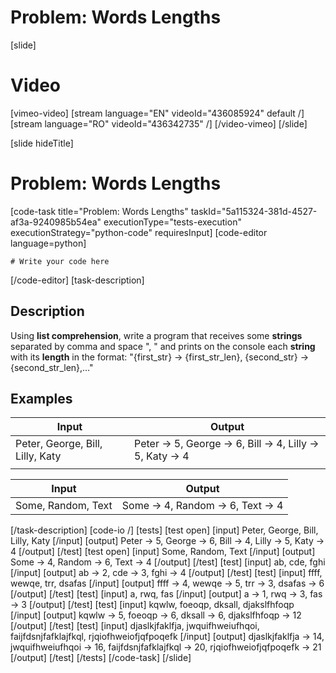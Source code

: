 # Problem: Words Lengths

[slide]
# Video

[vimeo-video]
[stream language="EN" videoId="436085924" default /]
[stream language="RO" videoId="436342735"  /]
[/video-vimeo]
[/slide]

[slide hideTitle]
# Problem: Words Lengths
[code-task title="Problem: Words Lengths" taskId="5a115324-381d-4527-af3a-9240985b54ea" executionType="tests-execution" executionStrategy="python-code" requiresInput]
[code-editor language=python]
```
# Write your code here
```
[/code-editor]
[task-description]
## Description
Using **list comprehension**, write a program that receives some **strings** separated by comma and space ", " and prints on the console each **string** with its **length** in the format: "\{first_str\} -> \{first_str_len\}, \{second_str\} -> \{second_str_len\},…"

## Examples
| **Input** | **Output** |
| --- | --- |
| Peter, George, Bill, Lilly, Katy | Peter -> 5, George -> 6, Bill -> 4, Lilly -> 5, Katy -> 4 |
|  |  |

| **Input** | **Output** |
| --- | --- |
| Some, Random, Text | Some -> 4, Random -> 6, Text -> 4 |

[/task-description]
[code-io /]
[tests]
[test open]
[input]
Peter, George, Bill, Lilly, Katy
[/input]
[output]
Peter -\> 5, George -\> 6, Bill -\> 4, Lilly -\> 5, Katy -\> 4
[/output]
[/test]
[test open]
[input]
Some, Random, Text
[/input]
[output]
Some -\> 4, Random -\> 6, Text -\> 4
[/output]
[/test]
[test]
[input]
ab, cde, fghi
[/input]
[output]
ab -\> 2, cde -\> 3, fghi -\> 4
[/output]
[/test]
[test]
[input]
ffff, wewqe, trr, dsafas
[/input]
[output]
ffff -\> 4, wewqe -\> 5, trr -\> 3, dsafas -\> 6
[/output]
[/test]
[test]
[input]
a, rwq, fas
[/input]
[output]
a -\> 1, rwq -\> 3, fas -\> 3
[/output]
[/test]
[test]
[input]
kqwlw, foeoqp, dksall, djakslfhfoqp
[/input]
[output]
kqwlw -\> 5, foeoqp -\> 6, dksall -\> 6, djakslfhfoqp -\> 12
[/output]
[/test]
[test]
[input]
djaslkjfaklfja, jwquifhweiufhqoi, faijfdsnjfafklajfkql, rjqiofhweiofjqfpoqefk
[/input]
[output]
djaslkjfaklfja -\> 14, jwquifhweiufhqoi -\> 16, faijfdsnjfafklajfkql -\> 20, rjqiofhweiofjqfpoqefk -\> 21
[/output]
[/test]
[/tests]
[/code-task]
[/slide]